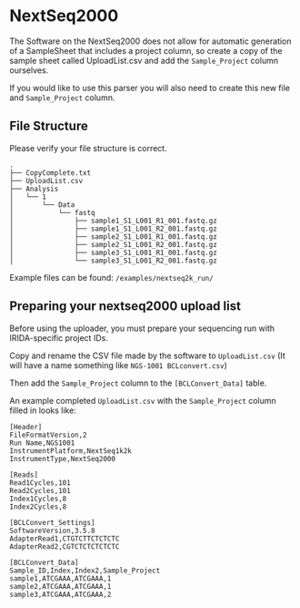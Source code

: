 # NextSeq2000

The Software on the NextSeq2000 does not allow for automatic generation of a SampleSheet that includes a project column, so create a copy of the sample sheet called UploadList.csv and add the `Sample_Project` column ourselves.

If you would like to use this parser you will also need to create this new file and `Sample_Project` column.

## File Structure

Please verify your file structure is correct.

```
.
├── CopyComplete.txt
├── UploadList.csv
├── Analysis
│   └── 1
│       └── Data
│           └── fastq
│               ├── sample1_S1_L001_R1_001.fastq.gz
│               ├── sample1_S1_L001_R2_001.fastq.gz
│               ├── sample2_S1_L001_R1_001.fastq.gz
│               ├── sample2_S1_L001_R2_001.fastq.gz
│               ├── sample3_S1_L001_R1_001.fastq.gz
│               └── sample3_S1_L001_R2_001.fastq.gz
```

Example files can be found: `/examples/nextseq2k_run/`

## Preparing your nextseq2000 upload list

Before using the uploader, you must prepare your sequencing run with IRIDA-specific project IDs.

Copy and rename the CSV file made by the software to `UploadList.csv` (It will have a name something like `NGS-1001 BCLconvert.csv`)

Then add the `Sample_Project` column to the `[BCLConvert_Data]` table.

An example completed `UploadList.csv` with the `Sample_Project` column filled in looks like:

```
[Header]
FileFormatVersion,2
Run Name,NGS1001
InstrumentPlatform,NextSeq1k2k
InstrumentType,NextSeq2000

[Reads]
Read1Cycles,101
Read2Cycles,101
Index1Cycles,8
Index2Cycles,8

[BCLConvert_Settings]
SoftwareVersion,3.5.8
AdapterRead1,CTGTCTTCTCTCTC
AdapterRead2,CGTCTCTCTCTCTC

[BCLConvert_Data]
Sample_ID,Index,Index2,Sample_Project
sample1,ATCGAAA,ATCGAAA,1
sample2,ATCGAAA,ATCGAAA,1
sample3,ATCGAAA,ATCGAAA,2
```